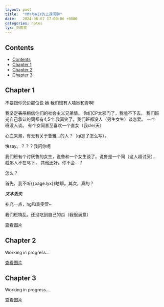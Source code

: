```yaml
---
layout: post
title:  "YMY与WZY的上课闲聊"
date:   2024-06-07 17:00:00 +0800
categories: notes
lyx: 刘雨萱
---
```

## Contents
- [Contents](#contents)
- [Chapter 1](#chapter-1)
- [Chapter 2](#chapter-2)
- [Chapter 3](#chapter-3)


## Chapter 1

不要跟你旁边那位说
~~她~~ 我们班有人嗑她和青啊!

我坚定~~表示~~相信你们的社会主义兄弟情。
你们CP太邪门了，我嗑不下去。
我们班光自己承认的同都有4,5个
我真笑了，我们班都没人（男生女生）谈恋爱。
一个班没人谈。
有个女同甚至喜欢一个直女（我cler天）

心血来潮，有无有关于鲁雅...的人？（qi忘了怎么写）。

快say。？？？我问你呢

我们班有个讨厌鲁的女生，说鲁和一个女生谈了。说鲁是一个同（这人超讨厌），
趁那人不在骂下，
其他还好。你不会...？

怎么？

首先，我不听{{page.lyx}}瞎聊。其次，真的？

***文本丢失***

补充一点，hg和袁雯萱~

我们班特乱。还没吃到自己的瓜（我很满意）

[查看图片](/images/2024/06/02/note1-1.png)

## Chapter 2

Working in progress...

[查看图片](/images/2024/06/02/note1-2.png)

## Chapter 3

Working in progress...

[查看图片](/images/2024/06/02/note1-3.png)